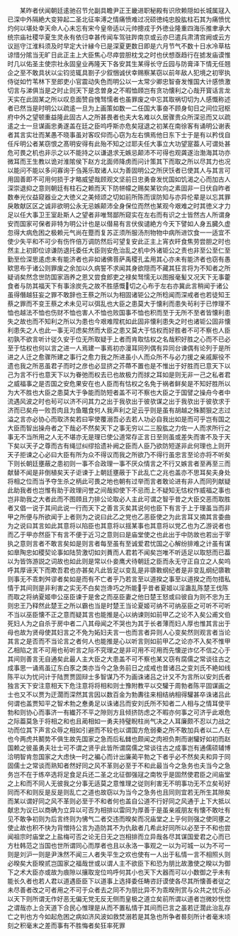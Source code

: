 <!-- { "loadSidebar": true } -->
　　某昨者伏闻朝廷逺驰召节允副具瞻尹正王畿进职秘殿有识欣赖隠如长城属冦入已深中外隔絶大变猝起二圣北征率溥之情痛愤难过况硕徳纯忠股肱柱石其为痛愤忧灼何以堪处幸天命人心未忘有宋今皇帝适以元帅摠戎于外徳业隆重四海乐推聿承大统宗庙社稷华夏生灵永有依归幸甚传闻车驾驻跸南京或云亦巳遣兵肃清宫阙或云方议廵守江淮料须及时早定大计縁今已是深夏更数日即是六月节气不数十日水冷草枯谅惜分隂当无旷日此正主上大臣焦心尽瘁尝胆枕戈之时也伏想亟趋行在摅发庙谟惟时几以佑圣主使宗社永固皇业再隆天下各安其生某得长守丘园与防膏泽下情无任翘企之至不敢具状以尘钧览辄具劄子少叙悃诚伏幸赐察某窃以前年敌人犯境之初宰执侍従如竹苇林下至郎吏小官震动失色而明公以一太常少卿忠智奋发惟国大计感愤激切言与涕俱当是之时止则天下是念曽身之不暇恤頋岂有贪功懐利之心哉开寳话言龙天实在此固某之所以叹息面赞自愧驽懦者也虽罪废之中忘其取祸切切为人感慨称述者已然当是时明公以疏逺一旦为上画策如数一二任国大事奋不顾身旬日之间位冠枢府中外之望顿重益隆此固古人之所甚畏者也夫大名难以久居骤贵众所深忌而又以疏逺之士一旦谋画忠勇遂盖在廷之臣呜呼斯亦危矣冦退之初某在南徐客有诵明公谢表者其言实壮而某愚不晓事虽对客叹仰而心窃为左右惧焉他日东下士于是有以矜伐自任斥明公者某窃恨之髙明安得有此殆不知之过耶夫任大事立大功望寔葢人可谓处甚危可畏之机也非示之以不能持之以谦退求无嫉忌颠沛不可得也观龚遂治渤海其功亦微耳而王生教以诡对淮隂侯下赵方北面师降虏而问计策其下而取之所以尽其力也况以能问不能以多问寡询于刍荛乐取诸人以为善固明公之所厌饫者已使其人与其言可用固善即不可用何损于才略威望哉顾观文坚前日忠勇奋发忧国如饥渴之心而加古人深崇退抑之意则朝廷有柱石之赖而天下防帡幪之赐矣某钦向之素固非一日伏自昨者数奉光仪益窥器业之大徳义之美倾颂之切如前所陈而误防知与亦异伦辈是以忘其罪戾敢献区区之诚非欲明公永无忌嫉颠沛全身保位而然也某观今艰难之时其徳义才力足以任大事卫王室赴斯人之望者非唯驽鄙所窥实在左右而有识之士皆然古人所谓身安而国家可保者非特为明公计也是以僣易有言伏俟谴絶方今天下譬如人身五臓久虚忽得大病危困之极赖元气尚在蹷而复苏正须所服汤剂物物中病所进饮食一一适宜不使少失平和不可少有伤忤倍万调防然后可望复安此正主上宵衣旰食焦劳尝胆之时也然主上初即位谅谦防退托委任大臣则安危治乱之机中外诸钜公之责也非至公至仁至勤至俭深思逺虑未有能济者也非如诸佛菩萨禹稷孔孟用其心亦未有能济者也窃有愚欵思布于诸公则罪废之余加以久病誓不求闻其身欲隠而不藏其狂言将为不知者之所疑诮矣然念世防国家涵养之恩又尝食郎吏之禄矣驽懦无以图报毫髪又况天下无事藿食者与防其福天下有事涂炭先之故不胜感慨切之心布于左右亦冀此言稍闻于诸公虽得僭越狂妄之罪不敢辞也王蔡之所以为相固诸钜公之所稔闻而深戒者也若徒知王蔡之罪而不变王蔡之术未见可以弭乱也大臣之患莫大于懐利而患失茍利于已悖理不恤也越法不恤也伤财不恤也害人不恤也败国事不恤也积而至于无所不至者皆懐利患失之故也而不知利之所以为患也今艰难陧杌如此固非懐利患失之时也诸钜公固非懐利患失之人也此一事无可虑矣然而大臣之患又莫大于怙权而好胜者不可不察也人臣初孰不欲言听计従久安于位无所取疑于上者而肯取怙权之名哉积好胜之心而不已必至于怙权也何以言之进一人焉建一事焉初亦漫耳同列偶有异同台谏偶有论列于是所进之人迁之愈骤所建之事行之愈力我之所进虽小人而众所不与必力援之亲戚厮役不遗也我之所恶虽君子而时之彦也必显挤之芥蔕不置也是不惟出于好胜而已意天下以己为言不行也意天下以为眷弛而权去已也故极力而捄之耳如是则无非一己之私者君之威福事之是否国之安危果安在也人臣而有怙权之名免于祸者鲜矣是不知好胜所以为大不胜也大臣之患莫大于争能而防短者盖不可不察也大臣之于国譬之操舟今者中流遇风波之时也茍可以济不问其力之出于我欤出于彼欤谋之出于我欤出于彼欤求于济而已矣舟一败吾肉且为鱼鼈食何人我声利之足云乎则是虽有胡越之殊鬭狠之志过溢之言亦必协心而取济矣若曰寜使覆溺吾必去若人功必自我出如是而可乎岂有国之大臣而智出操舟者之下哉必不然矣天下之事无穷以二三股肱之力佐一人而求所行之事无不当所用之人无不堪亦无是理已使公道常存正言日至则虽或差失而害不及于天下矣以天子之尊而古有绳愆纠缪拾遗补阙之臣而人臣乃欲防短遂非此何理也上则开天子拒谏之心必曰大臣有所为众不得议而我之所欲乃不得行虽忠言至论亦将不听矣下则长朝廷壅蔽之患初则一事不合政理一事不厌众情言之不行又嫉言者至再至三而献替不闻是非倒植矣天子讵谏于上朝廷壅蔽于下此乱亡之兆也盖亦不思耳矣夫身处将相之位而当予夺生杀之柄此可畏之地也朝有过举而言者敢论进有非人而同列献疑此助我者也岂惟有助于政理问誉之间哉抑使下不忌而上不疑知无怙权作威福之事也岂非助我之大者此而不图頋且力排公论取必人主此可谓之智乎昔之大臣交恶而取胜者又倡一说于其间此说一行而天下之善言灭矣其说何也臣下有言于上于理虽当而非甲之所便与所欲闻于上者则为之说曰此乙之党也乙恶臣使之为此言耳又摘其言委曲为之说曰其言如此其意将以陷臣也其意将以揺某事也其意将以党乙也为乙游说者也而乙于甲亦然臣下有言不便于近习之意则曰是庙堂使之也此出于中防故也若出于宰执之意则言者不敢言矣如是则言者每至虽有至诚爱君忧国之心解纷排难之计虽有谋如臯陶忠如稷契论事如陆贽激切如刘蕡而人君若不闻矣岂唯不听适足以取怒而已葢以为皆饰游説之词故也如此则是常以仆妾鹰犬待朝廷之臣而永无守正自立之人矣呜呼其厚诬天下而欺吾君也亦甚矣凡此皆足以变乱是非隳斁纲纪者是非变乱纲纪隳斁则事无不乖刺舛谬者矣如是而有不亡者乎乃若言至以道揆之事至以道揆之而勿措私情于其间则是非利害之实无不白矣岂谗巧之所能乎昔者夏姬以淫蛊乱陈楚王伐陈而取之将纳夏姬申公巫臣谏于是舍之而巫臣妻之他日楚王怒或曰彼自为则不忠为王则忠王乃释然此楚王之所以霸也当是时楚王当论夏姬可纳不可纳巫臣之可听不可听不当以巫臣懐不正之意而疑其言也能推是心以纳谏则如前甲乙之论不入矣公甫文伯死妇人为之自杀于房中者二八其母闻之不哭也为其于长者薄而妇人厚也惟其言出于母也故为贤母使其妇言之不免为妬妇夫言一也而言者异则人心变矣然则观言者当论其言之是否而不当论言之者何人也能推是心以听言则如前甲乙之论亦不入矣不惟甲乙相陷之言不可用也茍听言之际不究理之是非可用不可用而先懐逆诈亿不信之心于其间则善言无自通矣此最人主大臣之大患盖不可不察也某又窃有腐儒之常谈往古之成事思一诵焉虽辽东白豕之类亦当今之急务前日之成戒也昔诸吕之变刘氏不絶如线陈平以为忧问计于陆贾贾固辩士多智谋乃不为画诛诸吕之计又不为言所以安刘氏者独言天下安注意相天下危注意将将相和则士豫附教平以交驩于周勃者陈平固谋画之士也又不以贾为迂濶而深然其言因以数百金为勃夀往来相结纳相得驩甚卒诛诸吕此何谓也盖贾知平之智术勃之惷勇足以诛诸吕而安刘氏所不知者二人相与之情耳使平勃和则协心而事济一有纎芥不平之隙则方且倾挤防虑之不暇亦何事之可济乎此艰危之际葢莫急于将相之和也且蔺相如一勇夫持璧睨柱尚气决之人耳廉颇不忍以力战之功而位其下声言众辱之相如引避而不较也以谓国方危弱秦之所不敢加兵者以二人在也今两虎共鬭势不俱生故先国家之急而后私雠也颇闻之肉袒负荆而谢驩好如初而赵国赖之彼虽勇夫壮士可不谓之贤乎此皆所谓腐儒之常谈往古之成事岂有通儒硕辅博洽明智肯忽国家之大虑快一时之褊心而计出廉蔺平勃之下者乎必不然矣夫和异于同固儒士之常谈而熟知者然好同之风不革则必至于不和此最当今之急务也夫当今之急务岂不在于练卒选将足食足兵还二圣之北征御强冦之南牧乎是固然使君臣之间庙堂之上和而不同人无彼我之分事无适莫之意惟理之従则利害无不明事功无不立矣茍好同而不和则反是反是则乱亡之道也故窃以为当今之急务也且同则宜若无所生其隙矣而某以谓好同之风不革则必至于不和者何也盖自公道不行好同之风通于上下大抵以献忠为议已以商确为立异以可否为相排以雷同为厚善于是虽亲戚朋友有懐不敢吐有见不敢争初则为后言终则为怫气二者交违而暌矣而况庙堂之上乎何则强之使同壅之使止故也积不快为背憎持公言为造防其不为仇敌者几希此好同所以必至于不和也尝闻祖宗时庙堂之上盐梅可否之论无日无之岂相排而立异哉各尽其谋国爱君之心而已方杜韩范之当国也世所谓同心而厚者也且以永洛一事观之一以为可城一以为不可一则是刘沪一则是尹洙然不闻三人者失平生之欢也使有一人出于私情一言不相照乆则必暌矣大臣暌贰岂国家之福哉世或以谓人主不欲臣下和恐为朋比故激使之暌以为御下之术大臣亦或故为痕隙以攘取宠位呜呼何其小也天下大器而可以小数御之乎未有能长久者也若人君以道遇臣臣下以道事上选择委任畴咨訏谟使各尽其所懐善者従之未尽善者改之可者用之不可于众者去之同不为朋比异不为乖暌刑赏与众共之忧乐必以天下则所谓无作好恶无偏无党无反无侧而皇极之道立矣前所谓以道者岂微妙恍惚之谓哉亦上合天道下合民心惟理是从而不置私情于其间而已言之虽若迂濶此治乱存亡之判也方今如起危困之病如济风波如救焚溺若是其急也所争者晷刻所计者毫末顷刻之积毫末之差而事有不胜悔者矣狂率死罪
